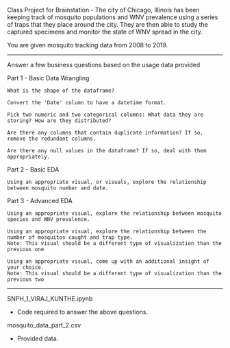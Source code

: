 
Class Project for Brainstation - The city of Chicago, Illinois has been keeping track of mosquito populations and WNV prevalence using a series of traps that they place around the city. They are then able to study the captured specimens and monitor the state of WNV spread in the city.

You are given mosquito tracking data from 2008 to 2019.

----------------------------------------------------------------------------------------
Answer a few business questions based on the usage data provided


Part 1 - Basic Data Wrangling

    What is the shape of the dataframe?

    Convert the 'Date' column to have a datetime format.

    Pick two numeric and two categorical columns: What data they are storing? How are they distributed?

    Are there any columns that contain duplicate information? If so, remove the redundant columns.

    Are there any null values in the dataframe? If so, deal with them appropriately.

Part 2 - Basic EDA

    Using an appropriate visual, or visuals, explore the relationship between mosquito number and date.

Part 3 - Advanced EDA

    Using an appropriate visual, explore the relationship between mosquito species and WNV prevalence.

    Using an appropriate visual, explore the relationship between the number of mosquitos caught and trap type.
    Note: This visual should be a different type of visualization than the previous one

    Using an appropriate visual, come up with an additional insight of your choice.
    Note: This visual should be a different type of visualization than the previous two


----------------------------------------------------------------------------------------

SNPH_1_VIRAJ_KUNTHE.ipynb

- Code required to answer the above questions.

mosquito_data_part_2.csv

- Provided data.

